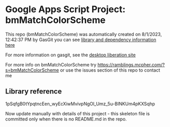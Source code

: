 # Google Apps Script Project: bmMatchColorScheme
This repo (bmMatchColorScheme) was automatically created on 8/1/2023, 12:42:37 PM by GasGit
you can see [library and dependency information here](dependencies.md)

For more information on gasgit, see the [desktop liberation site](https://ramblings.mcpher.com/drive-sdk-and-github/migrategasgit/ "desktop liberation")

For more info on bmMatchColorScheme try https://ramblings.mcpher.com/?s=bmMatchColorScheme or use the issues section of this repo to contact me
## Library reference
1pSqfgB0tYpqtncEen_wyEcXiwMvivpNgOl_Umz_5u-BINKUm4pKXSqhp

Now update manually with details of this project - this skeleton file is committed only when there is no README.md in the repo.